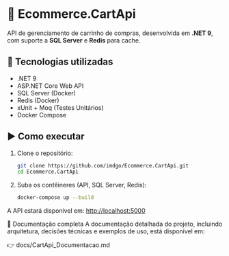 # 🛒 Ecommerce.CartApi

API de gerenciamento de carrinho de compras, desenvolvida em **.NET 9**, com suporte a **SQL Server** e **Redis** para cache.

## 🚀 Tecnologias utilizadas
- .NET 9
- ASP.NET Core Web API
- SQL Server (Docker)
- Redis (Docker)
- xUnit + Moq (Testes Unitários)
- Docker Compose

## ▶️ Como executar

1. Clone o repositório:
   ```bash
   git clone https://github.com/imdgo/Ecommerce.CartApi.git
   cd Ecommerce.CartApi
   
2. Suba os contêineres (API, SQL Server, Redis):
    ```bash
    docker-compose up --build
  A API estará disponível em:
  <http://localhost:5000>

📖 Documentação completa
A documentação detalhada do projeto, incluindo arquitetura, decisões técnicas e exemplos de uso, está disponível em:

👉 docs/CartApi_Documentacao.md
